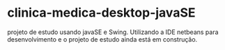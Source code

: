 # clinica-medica-desktop-javaSE
projeto de estudo usando javaSE e Swing. Utilizando a IDE netbeans para desenvolvimento e o projeto de estudo ainda está em construção.
